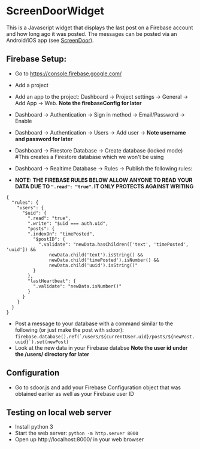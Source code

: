 # ScreenDoorWidget

This is a Javascript widget that displays the last post on a Firebase account and how long ago it was posted. The messages can be posted via an Android/iOS app (see [ScreenDoor](https://github.com/djsc/ScreenDoor/)).

## Firebase Setup:
* Go to https://console.firebase.google.com/
* Add a project
* Add an app to the project: Dashboard -> Project settings -> General -> Add App -> Web. **Note the firebaseConfig for later**
* Dashboard -> Authentication -> Sign in method -> Email/Password -> Enable
* Dashboard -> Authentication -> Users -> Add user -> **Note username and password for later**
* Dashboard -> Firestore Database -> Create database (locked mode) #This creates a Firestore database which we won't be using
* Dashboard -> Realtime Database  -> Rules -> Publish the following rules:

* **NOTE: THE FIREBASE RULES BELOW ALLOW ANYONE TO READ YOUR DATA DUE TO ```".read": "true"```. IT ONLY PROTECTS AGAINST WRITING**

```
{
  "rules": {
    "users": {
      "$uid": {
        ".read": "true",
        ".write": "$uid === auth.uid",
        "posts": {
        ".indexOn": "timePosted",
          "$postID": {
          	".validate": "newData.hasChildren(['text', 'timePosted', 'uuid']) &&
                newData.child('text').isString() &&
                newData.child('timePosted').isNumber() &&
                newData.child('uuid').isString()"
          }
        },
        "lastHeartbeat": {
          ".validate": "newData.isNumber()"
        }
      }
    }
  }
}
```
* Post a message to your database with a command similar to the following (or just make the post with sdoor):
```firebase.database().ref(`/users/${currentUser.uid}/posts/${newPost.uuid}`).set(newPost)```
* Look at the new data in your Firebase databse **Note the user id under the /users/ directory for later**

## Configuration
* Go to sdoor.js and add your Firebase Configuration object that was obtained earlier as well as your Firebase user ID

## Testing on local web server
* Install python 3
* Start the web server: ```python -m http.server 8000```
* Open up http://localhost:8000/ in your web browser
